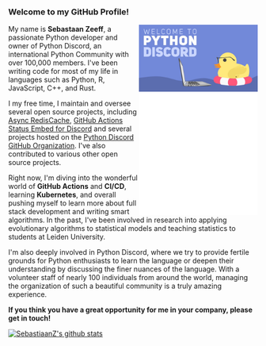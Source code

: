 

### Welcome to my GitHub Profile!

<a href="https://pythondiscord.com"><img width="240" align="right" src="https://github.com/SebastiaanZ/SebastiaanZ/blob/main/welcome_to_pydis.png?raw=true"></a>

My name is **Sebastaan Zeeff**, a passionate Python developer and owner of Python Discord, an international Python Community with over 100,000 members. I've been writing code for most of my life in languages such as Python, R, JavaScript, C++, and Rust.

I my free time, I maintain and oversee several open source projects, including [Async RedisCache](https://github.com/python-discord/async-rediscache), [GitHub Actions Status Embed for Discord](https://github.com/SebastiaanZ/github-status-embed-for-discord) and several projects hosted on the [Python Discord GitHub Organization](https://github.com/python-discord). I've also contributed to various other open source projects.

Right now, I'm diving into the wonderful world of **GitHub Actions** and **CI/CD**, learning **Kubernetes**, and overall pushing myself to learn more about full stack development and writing smart algorithms. In the past, I've been involved in research into applying evolutionary algorithms to statistical models and teaching statistics to students at Leiden University.

I'm also deeply involved in Python Discord, where we try to provide fertile grounds for Python enthusiasts to learn the language or deepen their understanding by discussing the finer nuances of the language. With a volunteer staff of nearly 100 individuals from around the world, managing the organization of such a beautiful community is a truly amazing experience.

**If you think you have a great opportunity for me in your company, please get in touch!**

[![SebastiaanZ's github stats](https://github-readme-stats.vercel.app/api?username=SebastiaanZ&show_icon=true)](https://github.com/anuraghazra/github-readme-stats)
